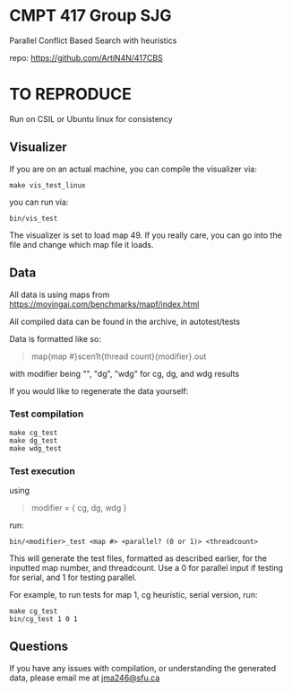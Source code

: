 # CMPT 417 Group SJG
Parallel Conflict Based Search with heuristics

repo: https://github.com/ArtiN4N/417CBS

# TO REPRODUCE
Run on CSIL or Ubuntu linux for consistency

## Visualizer
If you are on an actual machine, you can compile the visualizer via:
```
make vis_test_linux
```
you can run via:
```
bin/vis_test
```
The visualizer is set to load map 49. If you really care, you can go into the file and change which map file it loads.

## Data
All data is using maps from https://movingai.com/benchmarks/mapf/index.html


All compiled data can be found in the archive, in autotest/tests

Data is formatted like so:
> map{map #}scen1t{thread count}{modifier}.out

with modifier being "", "dg", "wdg" for cg, dg, and wdg results

If you would like to regenerate the data yourself:

### Test compilation
```
make cg_test
make dg_test
make wdg_test
```

### Test execution
using
> modifier = { cg, dg, wdg }

run:
```
bin/<modifier>_test <map #> <parallel? (0 or 1)> <threadcount>
```

This will generate the test files, formatted as described earlier, for the inputted map number, and threadcount. Use a 0 for parallel input if testing for serial, and 1 for testing parallel.

For example, to run tests for map 1, cg heuristic, serial version, run:
```
make cg_test
bin/cg_test 1 0 1
```


## Questions
If you have any issues with compilation, or understanding the generated data, please email me at jma246@sfu.ca